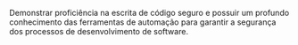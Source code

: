Demonstrar proficiência na escrita de código seguro e possuir um profundo conhecimento das ferramentas de automação para garantir a segurança dos processos de desenvolvimento de software.
